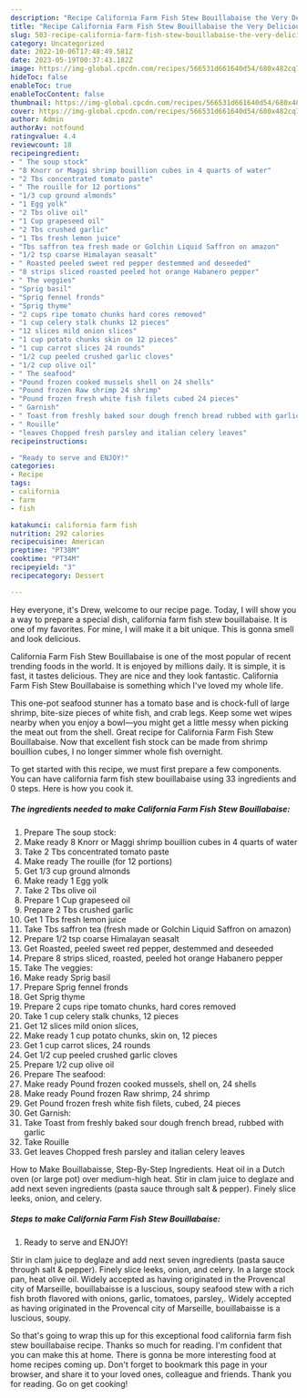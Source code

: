 ```yaml
---
description: "Recipe California Farm Fish Stew Bouillabaise the Very Delicious"
title: "Recipe California Farm Fish Stew Bouillabaise the Very Delicious"
slug: 503-recipe-california-farm-fish-stew-bouillabaise-the-very-delicious
category: Uncategorized
date: 2022-10-06T17:48:49.581Z
date: 2023-05-19T00:37:43.182Z
image: https://img-global.cpcdn.com/recipes/566531d661640d54/680x482cq70/california-farm-fish-stew-bouillabaise-recipe-main-photo.jpg
hideToc: false
enableToc: true
enableTocContent: false
thumbnail: https://img-global.cpcdn.com/recipes/566531d661640d54/680x482cq70/california-farm-fish-stew-bouillabaise-recipe-main-photo.jpg
cover: https://img-global.cpcdn.com/recipes/566531d661640d54/680x482cq70/california-farm-fish-stew-bouillabaise-recipe-main-photo.jpg
author: Admin
authorAv: notfound
ratingvalue: 4.4
reviewcount: 18
recipeingredient:
- " The soup stock"
- "8 Knorr or Maggi shrimp bouillion cubes in 4 quarts of water"
- "2 Tbs concentrated tomato paste"
- " The rouille for 12 portions"
- "1/3 cup ground almonds"
- "1 Egg yolk"
- "2 Tbs olive oil"
- "1 Cup grapeseed oil"
- "2 Tbs crushed garlic"
- "1 Tbs fresh lemon juice"
- "Tbs saffron tea fresh made or Golchin Liquid Saffron on amazon"
- "1/2 tsp coarse Himalayan seasalt"
- " Roasted peeled sweet red pepper destemmed and deseeded"
- "8 strips sliced roasted peeled hot orange Habanero pepper"
- " The veggies"
- "Sprig basil"
- "Sprig fennel fronds"
- "Sprig thyme"
- "2 cups ripe tomato chunks hard cores removed"
- "1 cup celery stalk chunks 12 pieces"
- "12 slices mild onion slices"
- "1 cup potato chunks skin on 12 pieces"
- "1 cup carrot slices 24 rounds"
- "1/2 cup peeled crushed garlic cloves"
- "1/2 cup olive oil"
- " The seafood"
- "Pound frozen cooked mussels shell on 24 shells"
- "Pound frozen Raw shrimp 24 shrimp"
- "Pound frozen fresh white fish filets cubed 24 pieces"
- " Garnish"
- " Toast from freshly baked sour dough french bread rubbed with garlic"
- " Rouille"
- "leaves Chopped fresh parsley and italian celery leaves"
recipeinstructions:

- "Ready to serve and ENJOY!"
categories:
- Recipe
tags:
- california
- farm
- fish

katakunci: california farm fish 
nutrition: 292 calories
recipecuisine: American
preptime: "PT38M"
cooktime: "PT34M"
recipeyield: "3"
recipecategory: Dessert

---
```



Hey everyone, it's Drew, welcome to our recipe page. Today, I will show you a way to prepare a special dish, california farm fish stew bouillabaise. It is one of my favorites. For mine, I will make it a bit unique. This is gonna smell and look delicious.

California Farm Fish Stew Bouillabaise is one of the most popular of recent trending foods in the world. It is enjoyed by millions daily. It is simple, it is fast, it tastes delicious. They are nice and they look fantastic. California Farm Fish Stew Bouillabaise is something which I've loved my whole life.

This one-pot seafood stunner has a tomato base and is chock-full of large shrimp, bite-size pieces of white fish, and crab legs. Keep some wet wipes nearby when you enjoy a bowl—you might get a little messy when picking the meat out from the shell. Great recipe for California Farm Fish Stew Bouillabaise. Now that excellent fish stock can be made from shrimp bouillion cubes, I no longer simmer whole fish overnight.


To get started with this recipe, we must first prepare a few components. You can have california farm fish stew bouillabaise using 33 ingredients and 0 steps. Here is how you cook it.

<!--inarticleads1-->

##### The ingredients needed to make California Farm Fish Stew Bouillabaise:

1. Prepare  The soup stock:
1. Make ready 8 Knorr or Maggi shrimp bouillion cubes in 4 quarts of water
1. Take 2 Tbs concentrated tomato paste
1. Make ready  The rouille (for 12 portions)
1. Get 1/3 cup ground almonds
1. Make ready 1 Egg yolk
1. Take 2 Tbs olive oil
1. Prepare 1 Cup grapeseed oil
1. Prepare 2 Tbs crushed garlic
1. Get 1 Tbs fresh lemon juice
1. Take Tbs saffron tea (fresh made or Golchin Liquid Saffron on amazon)
1. Prepare 1/2 tsp coarse Himalayan seasalt
1. Get  Roasted, peeled sweet red pepper, destemmed and deseeded
1. Prepare 8 strips sliced, roasted, peeled hot orange Habanero pepper
1. Take  The veggies:
1. Make ready Sprig basil
1. Prepare Sprig fennel fronds
1. Get Sprig thyme
1. Prepare 2 cups ripe tomato chunks, hard cores removed
1. Take 1 cup celery stalk chunks, 12 pieces
1. Get 12 slices mild onion slices,
1. Make ready 1 cup potato chunks, skin on, 12 pieces
1. Get 1 cup carrot slices, 24 rounds
1. Get 1/2 cup peeled crushed garlic cloves
1. Prepare 1/2 cup olive oil
1. Prepare  The seafood:
1. Make ready Pound frozen cooked mussels, shell on, 24 shells
1. Make ready Pound frozen Raw shrimp, 24 shrimp
1. Get Pound frozen fresh white fish filets, cubed, 24 pieces
1. Get  Garnish:
1. Take  Toast from freshly baked sour dough french bread, rubbed with garlic
1. Take  Rouille
1. Get leaves Chopped fresh parsley and italian celery leaves


How to Make Bouillabaisse, Step-By-Step Ingredients. Heat oil in a Dutch oven (or large pot) over medium-high heat. Stir in clam juice to deglaze and add next seven ingredients (pasta sauce through salt &amp; pepper). Finely slice leeks, onion, and celery. 

<!--inarticleads2-->

##### Steps to make California Farm Fish Stew Bouillabaise:


1. Ready to serve and ENJOY!

Stir in clam juice to deglaze and add next seven ingredients (pasta sauce through salt &amp; pepper). Finely slice leeks, onion, and celery. In a large stock pan, heat olive oil. Widely accepted as having originated in the Provencal city of Marseille, bouillabaisse is a luscious, soupy seafood stew with a rich fish broth flavored with onions, garlic, tomatoes, parsley,. Widely accepted as having originated in the Provencal city of Marseille, bouillabaisse is a luscious, soupy. 

So that's going to wrap this up for this exceptional food california farm fish stew bouillabaise recipe. Thanks so much for reading. I'm confident that you can make this at home. There is gonna be more interesting food at home recipes coming up. Don't forget to bookmark this page in your browser, and share it to your loved ones, colleague and friends. Thank you for reading. Go on get cooking!
